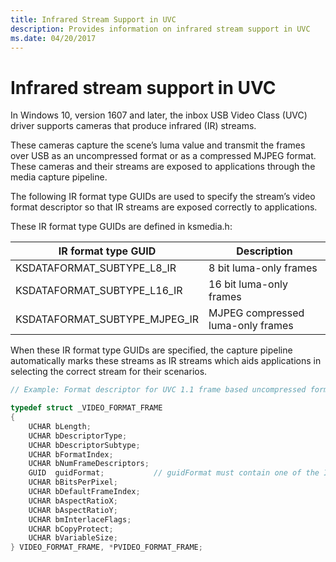 ```yaml
---
title: Infrared Stream Support in UVC
description: Provides information on infrared stream support in UVC
ms.date: 04/20/2017
---
```


# Infrared stream support in UVC

In Windows 10, version 1607 and later, the inbox USB Video Class (UVC) driver supports cameras that produce infrared (IR) streams. 

These cameras capture the scene’s luma value and transmit the frames over USB as an uncompressed format or as a compressed MJPEG format. These cameras and their streams are exposed to applications through the media capture pipeline. 

The following IR format type GUIDs are used to specify the stream’s video format descriptor so that IR streams are exposed correctly to applications.

These IR format type GUIDs are defined in ksmedia.h:

| IR format type GUID             | Description                          |
|---------------------------------|--------------------------------------|
| KSDATAFORMAT_SUBTYPE_L8_IR      | 8 bit luma-only frames               |
| KSDATAFORMAT_SUBTYPE_L16_IR     | 16 bit luma-only frames              |
| KSDATAFORMAT_SUBTYPE_MJPEG_IR   | MJPEG compressed luma-only frames    |

When these IR format type GUIDs are specified, the capture pipeline automatically marks these streams as IR streams which aids applications in selecting the correct stream for their scenarios.

```cpp
// Example: Format descriptor for UVC 1.1 frame based uncompressed format

typedef struct _VIDEO_FORMAT_FRAME
{
    UCHAR bLength;
    UCHAR bDescriptorType;
    UCHAR bDescriptorSubtype;
    UCHAR bFormatIndex;
    UCHAR bNumFrameDescriptors;
    GUID  guidFormat;           // guidFormat must contain one of the IIR format type GUIDs from the table above
    UCHAR bBitsPerPixel;
    UCHAR bDefaultFrameIndex;
    UCHAR bAspectRatioX;
    UCHAR bAspectRatioY;
    UCHAR bmInterlaceFlags;
    UCHAR bCopyProtect;
    UCHAR bVariableSize;
} VIDEO_FORMAT_FRAME, *PVIDEO_FORMAT_FRAME;
```





